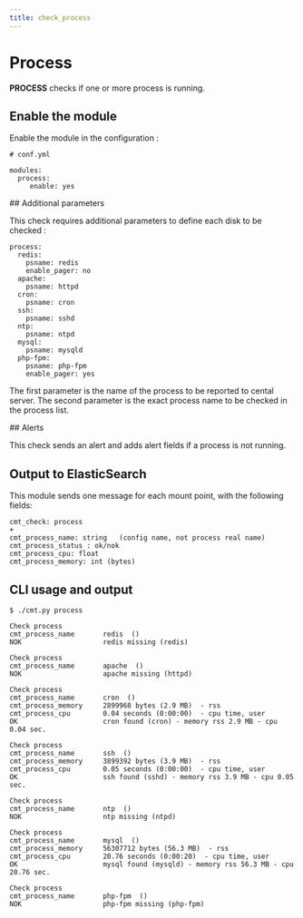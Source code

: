 ```yaml
---
title: check_process
---
```


# Process

**PROCESS** checks if one or more process is running.


## Enable the module

Enable the module in the configuration :

    # conf.yml

	modules:
  	  process:
  	     enable: yes

## Additional parameters

This check requires additional parameters to define each disk to be checked :


	process:
	  redis:
	    psname: redis
	    enable_pager: no
	  apache:
	    psname: httpd
	  cron:
	    psname: cron
	  ssh:
	    psname: sshd
	  ntp:
	    psname: ntpd
	  mysql:
	    psname: mysqld
	  php-fpm:
	    psname: php-fpm
	    enable_pager: yes



The first parameter is the name of the process to be reported to cental server.
The second parameter is the exact process name to be checked in the process list.

## Alerts

This check sends an alert and adds alert fields if a process is not running.



## Output to ElasticSearch

This module sends one message for each mount point, with the following fields:

	cmt_check: process
	+
	cmt_process_name: string   (config name, not process real name)
	cmt_process_status : ok/nok
	cmt_process_cpu: float
	cmt_process_memory: int (bytes)

## CLI usage and output

	$ ./cmt.py process

	Check process 
	cmt_process_name       redis  () 
	NOK                    redis missing (redis)

	Check process 
	cmt_process_name       apache  () 
	NOK                    apache missing (httpd)

	Check process 
	cmt_process_name       cron  () 
	cmt_process_memory     2899968 bytes (2.9 MB)  - rss
	cmt_process_cpu        0.04 seconds (0:00:00)  - cpu time, user
	OK                     cron found (cron) - memory rss 2.9 MB - cpu 0.04 sec.

	Check process 
	cmt_process_name       ssh  () 
	cmt_process_memory     3899392 bytes (3.9 MB)  - rss
	cmt_process_cpu        0.05 seconds (0:00:00)  - cpu time, user
	OK                     ssh found (sshd) - memory rss 3.9 MB - cpu 0.05 sec.

	Check process 
	cmt_process_name       ntp  () 
	NOK                    ntp missing (ntpd)

	Check process 
	cmt_process_name       mysql  () 
	cmt_process_memory     56307712 bytes (56.3 MB)  - rss
	cmt_process_cpu        20.76 seconds (0:00:20)  - cpu time, user
	OK                     mysql found (mysqld) - memory rss 56.3 MB - cpu 20.76 sec.

	Check process 
	cmt_process_name       php-fpm  () 
	NOK                    php-fpm missing (php-fpm)





